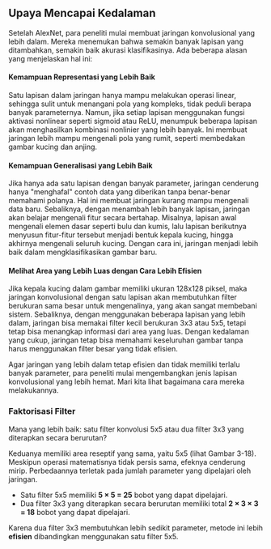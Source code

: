 ## **Upaya Mencapai Kedalaman**

Setelah AlexNet, para peneliti mulai membuat jaringan konvolusional yang lebih dalam. Mereka menemukan bahwa semakin banyak lapisan yang ditambahkan, semakin baik akurasi klasifikasinya. Ada beberapa alasan yang menjelaskan hal ini:  

#### **Kemampuan Representasi yang Lebih Baik**  
Satu lapisan dalam jaringan hanya mampu melakukan operasi linear, sehingga sulit untuk menangani pola yang kompleks, tidak peduli berapa banyak parameternya. Namun, jika setiap lapisan menggunakan fungsi aktivasi nonlinear seperti sigmoid atau ReLU, menumpuk beberapa lapisan akan menghasilkan kombinasi nonlinier yang lebih banyak. Ini membuat jaringan lebih mampu mengenali pola yang rumit, seperti membedakan gambar kucing dan anjing.  

#### **Kemampuan Generalisasi yang Lebih Baik**  
Jika hanya ada satu lapisan dengan banyak parameter, jaringan cenderung hanya "menghafal" contoh data yang diberikan tanpa benar-benar memahami polanya. Hal ini membuat jaringan kurang mampu mengenali data baru. Sebaliknya, dengan menambah lebih banyak lapisan, jaringan akan belajar mengenali fitur secara bertahap. Misalnya, lapisan awal mengenali elemen dasar seperti bulu dan kumis, lalu lapisan berikutnya menyusun fitur-fitur tersebut menjadi bentuk kepala kucing, hingga akhirnya mengenali seluruh kucing. Dengan cara ini, jaringan menjadi lebih baik dalam mengklasifikasikan gambar baru.  

#### **Melihat Area yang Lebih Luas dengan Cara Lebih Efisien**  
Jika kepala kucing dalam gambar memiliki ukuran 128x128 piksel, maka jaringan konvolusional dengan satu lapisan akan membutuhkan filter berukuran sama besar untuk mengenalinya, yang akan sangat membebani sistem. Sebaliknya, dengan menggunakan beberapa lapisan yang lebih dalam, jaringan bisa memakai filter kecil berukuran 3x3 atau 5x5, tetapi tetap bisa menangkap informasi dari area yang luas. Dengan kedalaman yang cukup, jaringan tetap bisa memahami keseluruhan gambar tanpa harus menggunakan filter besar yang tidak efisien.  

Agar jaringan yang lebih dalam tetap efisien dan tidak memiliki terlalu banyak parameter, para peneliti mulai mengembangkan jenis lapisan konvolusional yang lebih hemat. Mari kita lihat bagaimana cara mereka melakukannya.

### **Faktorisasi Filter**  

Mana yang lebih baik: satu filter konvolusi 5x5 atau dua filter 3x3 yang diterapkan secara berurutan?  

Keduanya memiliki area reseptif yang sama, yaitu 5x5 (lihat Gambar 3-18). Meskipun operasi matematisnya tidak persis sama, efeknya cenderung mirip. Perbedaannya terletak pada jumlah parameter yang dipelajari oleh jaringan.  

- Satu filter 5x5 memiliki **5 × 5 = 25** bobot yang dapat dipelajari.  
- Dua filter 3x3 yang diterapkan secara berurutan memiliki total **2 × 3 × 3 = 18** bobot yang dapat dipelajari.  

Karena dua filter 3x3 membutuhkan lebih sedikit parameter, metode ini lebih **efisien** dibandingkan menggunakan satu filter 5x5.
